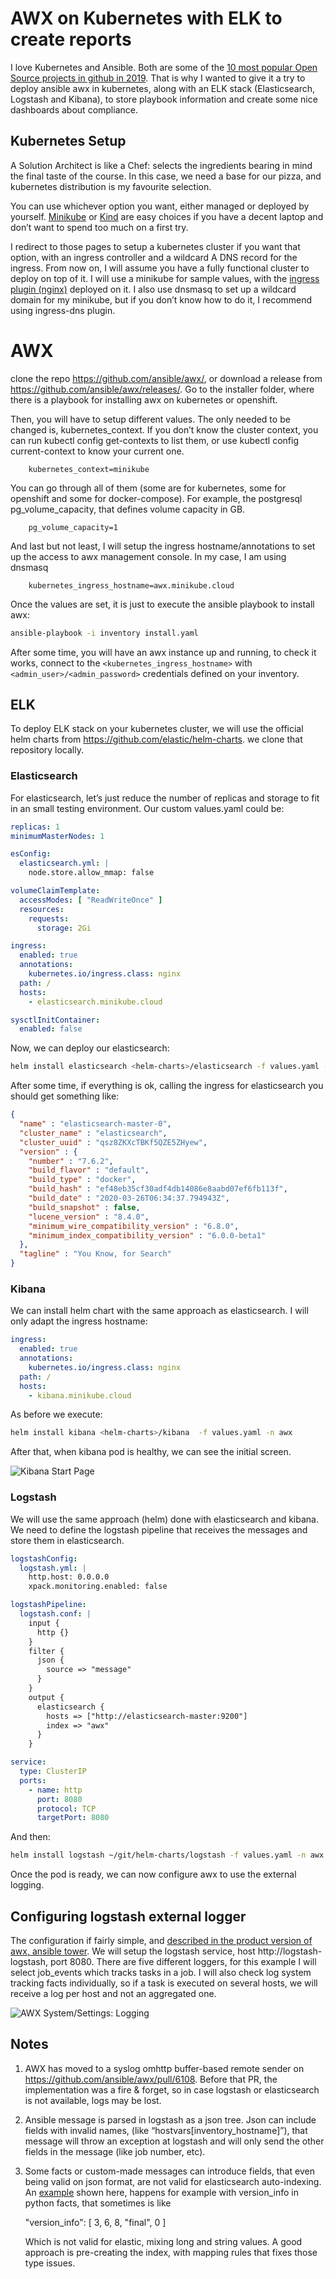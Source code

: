 # AWX on Kubernetes with ELK to create reports

I love Kubernetes and Ansible. Both are some of the [10 most popular Open Source projects in github in 2019](https://insights.dice.com/2019/11/08/10-popular-open-source-projects-github/). That is why I wanted to give it a try to deploy ansible awx in kubernetes, along with an ELK stack (Elasticsearch, Logstash and Kibana), to store playbook information and create some nice dashboards about compliance.

## Kubernetes Setup

A Solution Architect is like a Chef: selects the ingredients bearing in mind the final taste of the course. In this case, we need a base for our pizza, and kubernetes distribution is my favourite selection.

You can use whichever option you want, either managed or deployed by yourself. [Minikube](https://kubernetes.io/docs/tasks/tools/install-minikube/) or [Kind](https://kind.sigs.k8s.io/docs/user/quick-start/) are easy choices if you have a decent laptop and don’t want to spend too much on a first try.

I redirect to those pages to setup a kubernetes cluster if you want that option, with an ingress controller and a wildcard A DNS record for the ingress. From now on, I will assume you have a fully functional cluster to deploy on top of it. I will use a minikube for sample values, with the [ingress plugin (nginx)](https://kubernetes.io/docs/tasks/access-application-cluster/ingress-minikube/#enable-the-ingress-controller) deployed on it. I also use dnsmasq to set up a wildcard domain for my minikube, but if you don’t know how to do it, I recommend using ingress-dns plugin.

# AWX

clone the repo https://github.com/ansible/awx/, or download a release from https://github.com/ansible/awx/releases/. Go to the installer folder, where there is a playbook for installing awx on kubernetes or openshift. 

Then, you will have to setup different values. The only needed to be changed is, kubernetes_context. If you don’t know the cluster context, you can run kubectl config get-contexts to list them, or use kubectl config current-context to know your current one. 

```properties
    kubernetes_context=minikube
```

You can go through all of them (some are for kubernetes, some for openshift and some for docker-compose). For example, the postgresql pg_volume_capacity, that defines volume capacity in GB.

```properties
    pg_volume_capacity=1
```

And last but not least, I will setup the ingress hostname/annotations to set up the access to awx management console. In my case, I am using dnsmasq

```properties
    kubernetes_ingress_hostname=awx.minikube.cloud
```

Once the values are set, it is just to execute the ansible playbook to install awx:

```bash
ansible-playbook -i inventory install.yaml
```

After some time, you will have an awx instance up and running, to check it works, connect to the `<kubernetes_ingress_hostname>` with `<admin_user>/<admin_password>` credentials defined on your inventory.

## ELK

To deploy ELK stack on your kubernetes cluster, we will use the official helm charts from https://github.com/elastic/helm-charts. we clone that repository locally. 

### Elasticsearch

For elasticsearch, let’s just reduce the number of replicas and storage to fit in an small testing environment. Our custom values.yaml could be:

```yml
replicas: 1
minimumMasterNodes: 1

esConfig:
  elasticsearch.yml: |
    node.store.allow_mmap: false

volumeClaimTemplate:
  accessModes: [ "ReadWriteOnce" ]
  resources:
    requests:
      storage: 2Gi

ingress:
  enabled: true
  annotations: 
    kubernetes.io/ingress.class: nginx
  path: /
  hosts:
    - elasticsearch.minikube.cloud

sysctlInitContainer:
  enabled: false
```

Now, we can deploy our elasticsearch:

```bash
helm install elasticsearch <helm-charts>/elasticsearch -f values.yaml -n awx
```

After some time, if everything is ok, calling the ingress for elasticsearch you should get something like:

```json
{
  "name" : "elasticsearch-master-0",
  "cluster_name" : "elasticsearch",
  "cluster_uuid" : "qsz8ZKXcTBKf5QZE5ZHyew",
  "version" : {
    "number" : "7.6.2",
    "build_flavor" : "default",
    "build_type" : "docker",
    "build_hash" : "ef48eb35cf30adf4db14086e8aabd07ef6fb113f",
    "build_date" : "2020-03-26T06:34:37.794943Z",
    "build_snapshot" : false,
    "lucene_version" : "8.4.0",
    "minimum_wire_compatibility_version" : "6.8.0",
    "minimum_index_compatibility_version" : "6.0.0-beta1"
  },
  "tagline" : "You Know, for Search"
}
```

### Kibana

We can install helm chart with the same approach as elasticsearch. I will only adapt the ingress hostname:

```yml
ingress:
  enabled: true
  annotations: 
    kubernetes.io/ingress.class: nginx
  path: /
  hosts:
    - kibana.minikube.cloud
```

As before we execute:

```bash
helm install kibana <helm-charts>/kibana  -f values.yaml -n awx
```

After that, when kibana pod is healthy, we can see the initial screen.

![Kibana Start Page](/images/2020-05_AWX_on_Kubernetes_with_ELK_to_create_reports/kibana.png)

### Logstash

We will use the same approach (helm) done with elasticsearch and kibana. We need to define the logstash pipeline that receives the messages and store them in elasticsearch.

```yml
logstashConfig: 
  logstash.yml: |
    http.host: 0.0.0.0
    xpack.monitoring.enabled: false

logstashPipeline: 
  logstash.conf: |
    input {
      http {}
    }
    filter {
      json {
        source => "message"
      }
    }
    output { 
      elasticsearch { 
        hosts => ["http://elasticsearch-master:9200"] 
        index => "awx" 
      } 
    }

service: 
  type: ClusterIP
  ports:
    - name: http
      port: 8080
      protocol: TCP
      targetPort: 8080

```

And then:

```bash
helm install logstash ~/git/helm-charts/logstash -f values.yaml -n awx
```

Once the pod is ready, we can now configure awx to use the external logging.

## Configuring logstash external logger

The configuration if fairly simple, and [described in the product version of awx, ansible tower](https://docs.ansible.com/ansible-tower/latest/html/administration/logging.html). We will setup the logstash service, host http[]()://logstash-logstash, port 8080. There are five different loggers, for this example I will select job_events which tracks tasks in a job. I will also check log system tracking facts individually, so if a task is executed on several hosts, we will receive a log per host and not an aggregated one.

![AWX System/Settings: Logging](/images/2020-05_AWX_on_Kubernetes_with_ELK_to_create_reports/awx_logging.png)


## Notes
1. AWX has moved to a syslog omhttp buffer-based remote sender on https://github.com/ansible/awx/pull/6108. Before that PR, the implementation was a fire & forget, so in case logstash or elasticsearch is not available, logs may be lost.

2. Ansible message is parsed in logstash as a json tree. Json can include fields with invalid names, (like “hostvars[inventory_hostname]”), that message will throw an exception at logstash and will only send the other fields in the message (like job number, etc).

3. Some facts or custom-made messages can introduce fields, that even being valid on json format, are not valid for elasticsearch auto-indexing. An [example](https://discuss.elastic.co/t/storing-ansible-facts-in-elasticsearch-json-mapper-parsing-exception/68053/2) shown here, happens for example with version_info in python facts, that sometimes is like 

   "version_info": [ 3, 6, 8, "final", 0 ]

   Which is not valid for elastic, mixing long and string values. A good approach is pre-creating the index, with mapping rules that fixes those type issues.
